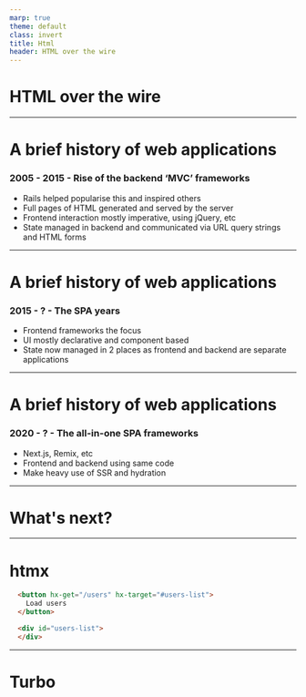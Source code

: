 ```yaml
---
marp: true
theme: default
class: invert
title: Html
header: HTML over the wire
---
```

<!-- _class: lead invert -->

# HTML over the wire

---

# A brief history of web applications

### 2005 - 2015 - Rise of the backend ‘MVC’ frameworks
- Rails helped popularise this and inspired others
- Full pages of HTML generated and served by the server
- Frontend interaction mostly imperative, using jQuery, etc
- State managed in backend and communicated via URL query strings and HTML forms

---

# A brief history of web applications

### 2015 - ? - The SPA years
- Frontend frameworks the focus
- UI mostly declarative and component based
- State now managed in 2 places as frontend and backend are separate applications

---

# A brief history of web applications

### 2020 - ? - The all-in-one SPA frameworks
- Next.js, Remix, etc
- Frontend and backend using same code
- Make heavy use of SSR and hydration

---

# What's next?

---

# htmx
```html
  <button hx-get="/users" hx-target="#users-list">
    Load users
  </button>

  <div id="users-list">
  </div>
```

---

# Turbo


